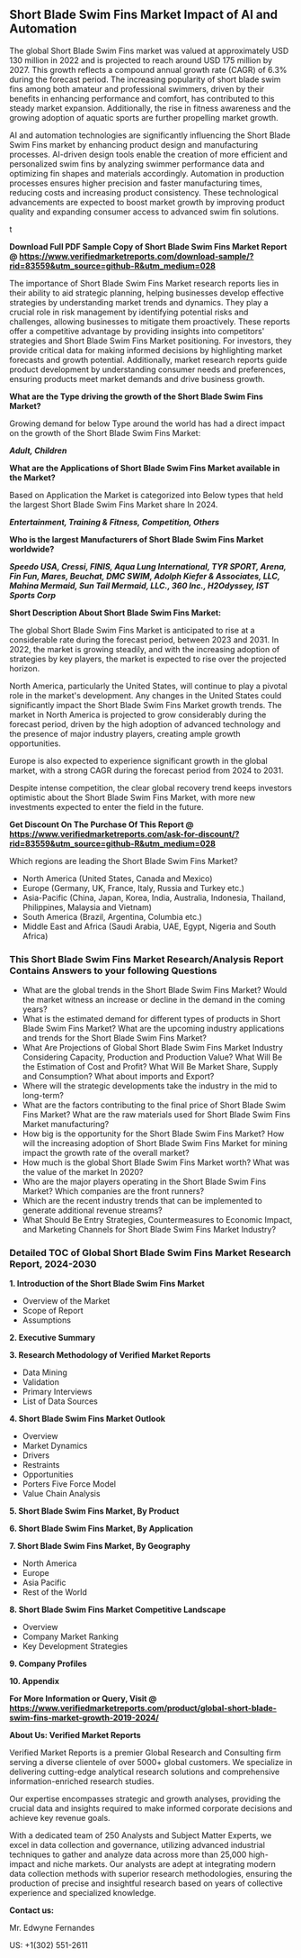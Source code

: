 <h2>Short Blade Swim Fins Market Impact of AI and Automation</h2><p>The global Short Blade Swim Fins market was valued at approximately USD 130 million in 2022 and is projected to reach around USD 175 million by 2027. This growth reflects a compound annual growth rate (CAGR) of 6.3% during the forecast period. The increasing popularity of short blade swim fins among both amateur and professional swimmers, driven by their benefits in enhancing performance and comfort, has contributed to this steady market expansion. Additionally, the rise in fitness awareness and the growing adoption of aquatic sports are further propelling market growth.</p><p>AI and automation technologies are significantly influencing the Short Blade Swim Fins market by enhancing product design and manufacturing processes. AI-driven design tools enable the creation of more efficient and personalized swim fins by analyzing swimmer performance data and optimizing fin shapes and materials accordingly. Automation in production processes ensures higher precision and faster manufacturing times, reducing costs and increasing product consistency. These technological advancements are expected to boost market growth by improving product quality and expanding consumer access to advanced swim fin solutions.</p>t</p><p id="" class=""><strong>Download Full PDF Sample Copy of Short Blade Swim Fins Market Report @ <a href="https://www.verifiedmarketreports.com/download-sample/?rid=83559&utm_source=github-R&utm_medium=028" target="_blank">https://www.verifiedmarketreports.com/download-sample/?rid=83559&utm_source=github-R&utm_medium=028</a></strong></p><p>The importance of&nbsp;Short Blade Swim Fins Market research reports lies in their ability to aid strategic planning, helping businesses develop effective strategies by understanding market trends and dynamics. They play a crucial role in risk management by identifying potential risks and challenges, allowing businesses to mitigate them proactively. These reports offer a competitive advantage by providing insights into competitors' strategies and Short Blade Swim Fins Market positioning. For investors, they provide critical data for making informed decisions by highlighting market forecasts and growth potential. Additionally, market research reports guide product development by understanding consumer needs and preferences, ensuring products meet market demands and drive business growth.</p><p><strong>What are the&nbsp;Type driving the growth of the Short Blade Swim Fins Market?</strong></p><p id="" class="">Growing demand for below Type around the world has had a direct impact on the growth of the Short Blade Swim Fins Market:</p><em><strong>Adult, Children</strong></em></p><strong>What are the&nbsp;Applications&nbsp;of Short Blade Swim Fins Market available in the Market?</strong></p><p id="" class="">Based on Application the Market is categorized into Below types that held the largest Short Blade Swim Fins Market share In 2024.</p><em><strong>Entertainment, Training & Fitness, Competition, Others</strong></em></p><strong>Who is the largest Manufacturers of Short Blade Swim Fins Market worldwide?</strong></p><p><em><strong>Speedo USA, Cressi, FINIS, Aqua Lung International, TYR SPORT, Arena, Fin Fun, Mares, Beuchat, DMC SWIM, Adolph Kiefer & Associates, LLC, Mahina Mermaid, Sun Tail Mermaid, LLC., 360 Inc., H2Odyssey, IST Sports Corp</strong></em></p><p id="" class=""><strong>Short Description About Short Blade Swim Fins Market:</strong></p><p>The global Short Blade Swim Fins Market is anticipated to rise at a considerable rate during the forecast period, between 2023 and 2031. In 2022, the market is growing steadily, and with the increasing adoption of strategies by key players, the market is expected to rise over the projected horizon.</p><p>North America, particularly the United States, will continue to play a pivotal role in the market's development. Any changes in the United States could significantly impact the Short Blade Swim Fins Market growth trends. The market in North America is projected to grow considerably during the forecast period, driven by the high adoption of advanced technology and the presence of major industry players, creating ample growth opportunities.</p><p>Europe is also expected to experience significant growth in the global market, with a strong CAGR during the forecast period from 2024 to 2031.</p><p>Despite intense competition, the clear global recovery trend keeps investors optimistic about the Short Blade Swim Fins Market, with more new investments expected to enter the field in the future.</p><p id="" class=""><strong>Get Discount On The Purchase Of This Report @ <a href="https://www.verifiedmarketreports.com/ask-for-discount/?rid=83559&utm_source=github-R&utm_medium=028" target="_blank">https://www.verifiedmarketreports.com/ask-for-discount/?rid=83559&utm_source=github-R&utm_medium=028</a></strong></p>Which regions are leading the Short Blade Swim Fins Market?</p><ul><li>North America (United States, Canada and Mexico)</li><li>Europe (Germany, UK, France, Italy, Russia and Turkey etc.)</li><li>Asia-Pacific (China, Japan, Korea, India, Australia, Indonesia, Thailand, Philippines, Malaysia and Vietnam)</li><li>South America (Brazil, Argentina, Columbia etc.)</li><li>Middle East and Africa (Saudi Arabia, UAE, Egypt, Nigeria and South Africa)</li></ul><h3 id="" class="">This Short Blade Swim Fins Market Research/Analysis Report Contains Answers to your following Questions</h3><ul><li>What are the global trends in the Short Blade Swim Fins Market? Would the market witness an increase or decline in the demand in the coming years?</li><li>What is the estimated demand for different types of products in Short Blade Swim Fins Market? What are the upcoming industry applications and trends for the Short Blade Swim Fins Market?</li><li>What Are Projections of Global Short Blade Swim Fins Market Industry Considering Capacity, Production and Production Value? What Will Be the Estimation of Cost and Profit? What Will Be Market Share, Supply and Consumption? What about imports and Export?</li><li>Where will the strategic developments take the industry in the mid to long-term?</li><li>What are the factors contributing to the final price of Short Blade Swim Fins Market? What are the raw materials used for Short Blade Swim Fins Market manufacturing?</li><li>How big is the opportunity for the Short Blade Swim Fins Market? How will the increasing adoption of Short Blade Swim Fins Market for mining impact the growth rate of the overall market?</li><li>How much is the global Short Blade Swim Fins Market worth? What was the value of the market In 2020?</li><li>Who are the major players operating in the Short Blade Swim Fins Market? Which companies are the front runners?</li><li>Which are the recent industry trends that can be implemented to generate additional revenue streams?</li><li>What Should Be Entry Strategies, Countermeasures to Economic Impact, and Marketing Channels for Short Blade Swim Fins Market Industry?</li></ul><h3 id="" class="">Detailed TOC of Global Short Blade Swim Fins Market Research Report, 2024-2030</h3><p id="" class=""><strong>1. Introduction of the Short Blade Swim Fins Market</strong></p><ul><li>Overview of the Market</li><li>Scope of Report</li><li>Assumptions</li></ul><p id="" class=""><strong>2. Executive Summary</strong></p><p id="" class=""><strong>3. Research Methodology of Verified Market Reports</strong></p><ul><li>Data Mining</li><li>Validation</li><li>Primary Interviews</li><li>List of Data Sources</li></ul><p id="" class=""><strong>4. Short Blade Swim Fins Market Outlook</strong></p><ul><li>Overview</li><li>Market Dynamics</li><li>Drivers</li><li>Restraints</li><li>Opportunities</li><li>Porters Five Force Model</li><li>Value Chain Analysis</li></ul><p id="" class=""><strong>5. Short Blade Swim Fins Market, By Product</strong></p><p id="" class=""><strong>6. Short Blade Swim Fins Market, By Application</strong></p><p id="" class=""><strong>7. Short Blade Swim Fins Market, By Geography</strong></p><ul><li>North America</li><li>Europe</li><li>Asia Pacific</li><li>Rest of the World</li></ul><p id="" class=""><strong>8. Short Blade Swim Fins Market Competitive Landscape</strong></p><ul><li>Overview</li><li>Company Market Ranking</li><li>Key Development Strategies</li></ul><p id="" class=""><strong>9. Company Profiles</strong></p><p id="" class=""><strong>10. Appendix</strong></p><p id="" class=""><strong>For More Information or Query, Visit @ <a href="https://www.verifiedmarketreports.com/product/global-short-blade-swim-fins-market-growth-2019-2024/" target="_blank">https://www.verifiedmarketreports.com/product/global-short-blade-swim-fins-market-growth-2019-2024/</a></strong></p><p id="" class=""><strong>About Us: Verified Market Reports</strong></p><p id="" class="">Verified Market Reports is a premier Global Research and Consulting firm serving a diverse clientele of over 5000+ global customers. We specialize in delivering cutting-edge analytical research solutions and comprehensive information-enriched research studies.</p><p id="" class="">Our expertise encompasses strategic and growth analyses, providing the crucial data and insights required to make informed corporate decisions and achieve key revenue goals.</p><p id="" class="">With a dedicated team of 250 Analysts and Subject Matter Experts, we excel in data collection and governance, utilizing advanced industrial techniques to gather and analyze data across more than 25,000 high-impact and niche markets. Our analysts are adept at integrating modern data collection methods with superior research methodologies, ensuring the production of precise and insightful research based on years of collective experience and specialized knowledge.</p><p id="" class=""><strong>Contact us:</strong></p><p id="" class="">Mr. Edwyne Fernandes</p><p id="" class="">US: +1(302) 551-2611</p>